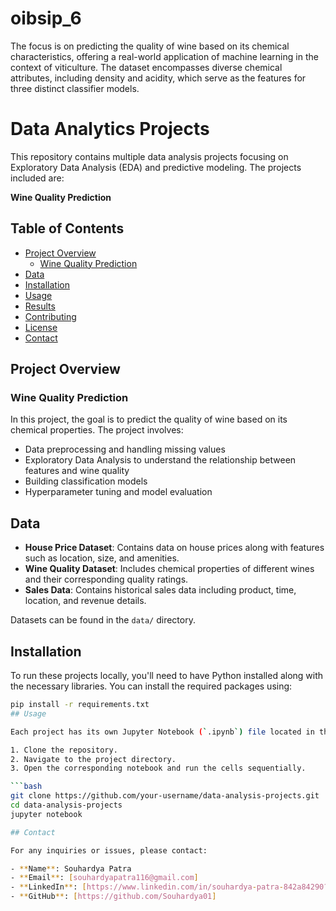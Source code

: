 # oibsip_6
The focus is on predicting the quality of wine based on its chemical characteristics, offering a real-world application of machine learning in the context of viticulture. The dataset encompasses diverse chemical attributes, including density and acidity, which serve as the features for three distinct classifier models.
# Data Analytics Projects

This repository contains multiple data analysis projects focusing on Exploratory Data Analysis (EDA) and predictive modeling. The projects included are:

 **Wine Quality Prediction**


## Table of Contents

- [Project Overview](#project-overview)
  - [Wine Quality Prediction](#wine-quality-prediction)
- [Data](#data)
- [Installation](#installation)
- [Usage](#usage)
- [Results](#results)
- [Contributing](#contributing)
- [License](#license)
- [Contact](#contact)

## Project Overview

### Wine Quality Prediction

In this project, the goal is to predict the quality of wine based on its chemical properties. The project involves:

- Data preprocessing and handling missing values
- Exploratory Data Analysis to understand the relationship between features and wine quality
- Building classification models
- Hyperparameter tuning and model evaluation

## Data

- **House Price Dataset**: Contains data on house prices along with features such as location, size, and amenities.
- **Wine Quality Dataset**: Includes chemical properties of different wines and their corresponding quality ratings.
- **Sales Data**: Contains historical sales data including product, time, location, and revenue details.

Datasets can be found in the `data/` directory.

## Installation

To run these projects locally, you'll need to have Python installed along with the necessary libraries. You can install the required packages using:

```bash
pip install -r requirements.txt
## Usage

Each project has its own Jupyter Notebook (`.ipynb`) file located in the `notebooks/` directory. To run the analysis:

1. Clone the repository.
2. Navigate to the project directory.
3. Open the corresponding notebook and run the cells sequentially.

```bash
git clone https://github.com/your-username/data-analysis-projects.git
cd data-analysis-projects
jupyter notebook

## Contact

For any inquiries or issues, please contact:

- **Name**: Souhardya Patra
- **Email**: [souhardyapatra116@gmail.com]
- **LinkedIn**: [https://www.linkedin.com/in/souhardya-patra-842a84290?lipi=urn%3Ali%3Apage%3Ad_flagship3_profile_view_base_contact_details%3BR1L7lyGiTZiF9gD%2BnzfK2Q%3D%3D]
- **GitHub**: [https://github.com/Souhardya01]


